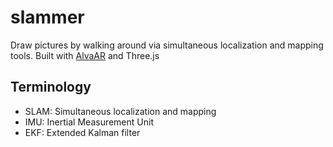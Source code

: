 # slammer
Draw pictures by walking around via simultaneous localization and mapping tools. Built with [AlvaAR](https://github.com/alanross/AlvaAR) and Three.js


## Terminology
- SLAM: Simultaneous localization and mapping
- IMU: Inertial Measurement Unit
- EKF: Extended Kalman filter